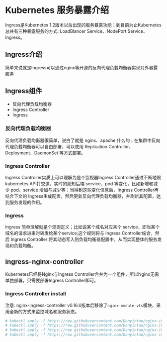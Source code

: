 # Kubernetes 服务暴露介绍

Ingress是Kubernetes 1.2版本以后出现的服务暴露功能；到目前为止Kubernetes总共有三种暴露服务的方式: LoadBlancer Service、NodePort Service、Ingress。

## Ingress介绍

简单来说就是Ingress可以通过nginx等开源的反向代理负载均衡器实现对外暴露服务

## Ingress组件

- 反向代理负载均衡器
- Ingress Controller
- Ingress

### 反向代理负载均衡器

反向代理负载均衡器很简单，说白了就是 nginx、apache 什么的；在集群中反向代理负载均衡器可以自由部署，可以使用 Replication Controller、Deployment、DaemonSet 等方式部署。

### Ingress Controller

Ingress Controller实质上可以理解为是个监视器Ingress Controller通过不断地跟kubernetes API打交道，实时的感知后端 service、pod 等变化，比如新增和减少 pod，service 增加与减少等；当得到这些变化信息后，Ingress Controller再结合下文的 Ingress生成配置，然后更新反向代理负载均衡器，并刷新其配置，达到服务发现的作用。

### Ingress

Ingress 简单理解就是个规则定义；比如说某个域名对应某个 service，即当某个域名的请求进来时转发给某个service;这个规则将与 Ingress Controller结合，然后 Ingress Controller 将其动态写入到负载均衡器配置中，从而实现整体的服务发现和负载均衡。

## ingress-nginx-controller

Kubernetes已经将Nginx与Ingress Controller合并为一个组件，所以Nginx无需单独部署，只需要部署Ingress Controller即可。

### Ingress Controller install

注意: nginx-ingress-controller v0.16.0版本后移除了`nginx-module-vts`模块，采用全新的方式来监控域名和服务状态。

```sh
# kubectl apply -f https://raw.githubusercontent.com/Donyintao/nginx-ingress/master/ingress-nginx-namespace.yaml
# kubectl apply -f https://raw.githubusercontent.com/Donyintao/nginx-ingress/master/ingress-nginx-rbac.yaml
# kubectl apply -f https://raw.githubusercontent.com/Donyintao/nginx-ingress/master/ingress-nginx-configmap.yaml
# kubectl apply -f https://raw.githubusercontent.com/Donyintao/nginx-ingress/master/ingress-nginx-controller.yaml
```